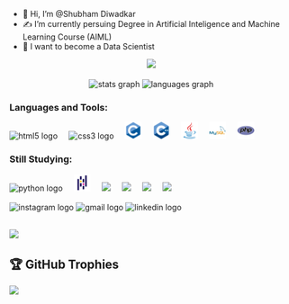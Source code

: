 - 👋 Hi, I’m @Shubham Diwadkar
- ✍ I’m currently persuing Degree in Artificial Inteligence and Machine Learning Course (AIML)
- 🌱 I want to become a Data Scientist
<div align="center">
  <img src="https://streak-stats.demolab.com/?user=Shubham-Diwadkar&theme=python-dark">
  
  <!---
  <img src="https://git.io/streak-stats">
  --->
</div>

<!---[![GitHub Streak](https://streak-stats.demolab.com/?user=Shubham-Diwadkar&theme=python-dark)](https://git.io/streak-stats)--->
<br>
<div align="center">
  <img src="https://github-readme-stats.vercel.app/api?username=Shubham-Diwadkar&hide_title=false&hide_rank=false&show_icons=true&include_all_commits=true&count_private=true&disable_animations=false&theme=dark&locale=en&hide_border=false" height="150" alt="stats graph"  />
  <img src="https://github-readme-stats.vercel.app/api/top-langs?username=Shubham-Diwadkar&locale=en&hide_title=false&layout=compact&card_width=320&langs_count=5&theme=dark&hide_border=false" height="150" alt="languages graph"  />
</div>

<!---
<img align="right" height="150" src="https://i.imgflip.com/65efzo.gif"  />
--->

<div align="left">
  <h3 align="left">Languages and Tools:</h3>
  <!---
  <img src="https://cdn.jsdelivr.net/gh/devicons/devicon/icons/javascript/javascript-original.svg" height="30" alt="javascript logo"  />
  <img width="12" />
  <img src="https://cdn.jsdelivr.net/gh/devicons/devicon/icons/typescript/typescript-original.svg" height="30" alt="typescript logo"  />
  <img width="12" />
  <img src="https://cdn.jsdelivr.net/gh/devicons/devicon/icons/react/react-original.svg" height="30" alt="react logo"  />
  <img width="12" />
  --->
  <img src="https://cdn.jsdelivr.net/gh/devicons/devicon/icons/html5/html5-original.svg" height="30" alt="html5 logo"  />
  <img width="12" />
  <img src="https://cdn.jsdelivr.net/gh/devicons/devicon/icons/css3/css3-original.svg" height="30" alt="css3 logo"  />
  <img width="12" />
  <img src="https://raw.githubusercontent.com/devicons/devicon/master/icons/c/c-original.svg" height="30"/>
  <img width="12" />
  <img src="https://raw.githubusercontent.com/devicons/devicon/master/icons/cplusplus/cplusplus-original.svg" height="30"/>
  <img width="12" />
  <img src="https://raw.githubusercontent.com/devicons/devicon/master/icons/java/java-original.svg" height="30"/> 
  <img width="12" />
  <img src="https://raw.githubusercontent.com/devicons/devicon/master/icons/mysql/mysql-original-wordmark.svg" height="30"/>
  <img width="12" />
  <img src="https://raw.githubusercontent.com/devicons/devicon/master/icons/php/php-original.svg" height="30"/> 
  <img width="12" />
  <!---
  <img src="https://cdn.jsdelivr.net/gh/devicons/devicon/icons/csharp/csharp-original.svg" height="30" alt="csharp logo"  />
  --->
  <h3 align="left">Still Studying:</h3>
  <img src="https://cdn.jsdelivr.net/gh/devicons/devicon/icons/python/python-original.svg" height="30" alt="python logo"  />
  <img width="12" />
  <img src="https://raw.githubusercontent.com/devicons/devicon/2ae2a900d2f041da66e950e4d48052658d850630/icons/pandas/pandas-original.svg" height="30"/>
  <img width="12" />
  <img src="https://www.vectorlogo.zone/logos/pytorch/pytorch-icon.svg" height="30"/>
  <img width="12" />
  <img src="https://upload.wikimedia.org/wikipedia/commons/0/05/Scikit_learn_logo_small.svg" height="30"/> 
  <img width="12" />
  <img src="https://seaborn.pydata.org/_images/logo-mark-lightbg.svg" height="30"/>
  <img width="12" />
  <img src="https://www.vectorlogo.zone/logos/tensorflow/tensorflow-icon.svg" height="30"/>
  <img width="12" />
</div>

<br>

<div align="left">
  <!---
  <img src="https://img.shields.io/static/v1?message=Youtube&logo=youtube&label=&color=FF0000&logoColor=white&labelColor=&style=for-the-badge" height="35" alt="youtube logo"  />
  --->
  <img src="https://img.shields.io/static/v1?message=Instagram&logo=instagram&label=&color=E4405F&logoColor=white&labelColor=&style=for-the-badge" height="35" alt="instagram logo"  />
  <!---
  <img src="https://img.shields.io/static/v1?message=Twitch&logo=twitch&label=&color=9146FF&logoColor=white&labelColor=&style=for-the-badge" height="35" alt="twitch logo"  />
  <img src="https://img.shields.io/static/v1?message=Discord&logo=discord&label=&color=7289DA&logoColor=white&labelColor=&style=for-the-badge" height="35" alt="discord logo"  />
--->
  <img src="https://img.shields.io/static/v1?message=Gmail&logo=gmail&label=&color=D14836&logoColor=white&labelColor=&style=for-the-badge" height="35" alt="gmail logo"  />
  <img src="https://img.shields.io/static/v1?message=LinkedIn&logo=linkedin&label=&color=0077B5&logoColor=white&labelColor=&style=for-the-badge" height="35" alt="linkedin logo"  />
</div>

<br>

<!---
<br clear="both">

<img src="https://raw.githubusercontent.com/Shubham-Diwadkar/Shubham-Diwadkar/output/snake.svg" alt="Snake animation" />
--->

[![](https://visitcount.itsvg.in/api?id=Shubham-Diwadkar&label=Profile%20Views&color=1&pretty=true)](https://visitcount.itsvg.in)

## 🏆 GitHub Trophies
![](https://github-profile-trophy.vercel.app/?username=Shubham-Diwadkar&theme=matrix&no-frame=false&no-bg=false&margin-w=4)

<!-- Proudly created with GPRM ( https://gprm.itsvg.in ) -->
<!---
Shubham-Diwadkar/Shubham-Diwadkar is a ✨ special ✨ repository because its `README.md` (this file) appears on your GitHub profile.
You can click the Preview link to take a look at your changes.
--->
